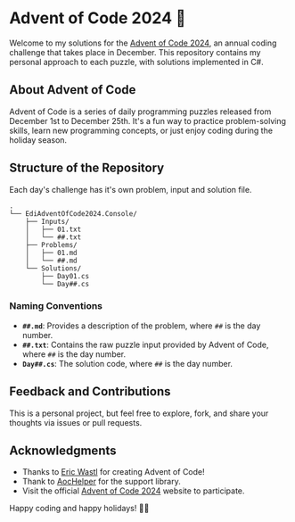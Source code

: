 # Advent of Code 2024 🎄  

Welcome to my solutions for the [Advent of Code 2024](https://adventofcode.com/2024), an annual coding challenge that takes place in December. This repository contains my personal approach to each puzzle, with solutions implemented in C#.

## About Advent of Code  
Advent of Code is a series of daily programming puzzles released from December 1st to December 25th. It's a fun way to practice problem-solving skills, learn new programming concepts, or just enjoy coding during the holiday season.

## Structure of the Repository  
Each day's challenge has it's own problem, input and solution file.

```
.
└── EdiAdventOfCode2024.Console/
    ├── Inputs/
    │   ├── 01.txt
    │   └── ##.txt
    ├── Problems/
    │   ├── 01.md
    │   └── ##.md
    └── Solutions/
        ├── Day01.cs
        └── Day##.cs
```

### Naming Conventions  
- **`##.md`**: Provides a description of the problem, where `##` is the day number.
- **`##.txt`**: Contains the raw puzzle input provided by Advent of Code, where `##` is the day number.
- **`Day##.cs`**: The solution code, where `##` is the day number.

## Feedback and Contributions
This is a personal project, but feel free to explore, fork, and share your thoughts via issues or pull requests.

## Acknowledgments

- Thanks to [Eric Wastl](https://x.com/ericwastl) for creating Advent of Code!
- Thank to [AocHelper](https://github.com/eduherminio/AoCHelper) for the support library.
- Visit the official [Advent of Code 2024](https://adventofcode.com/2024) website to participate.

Happy coding and happy holidays! 🎅✨

